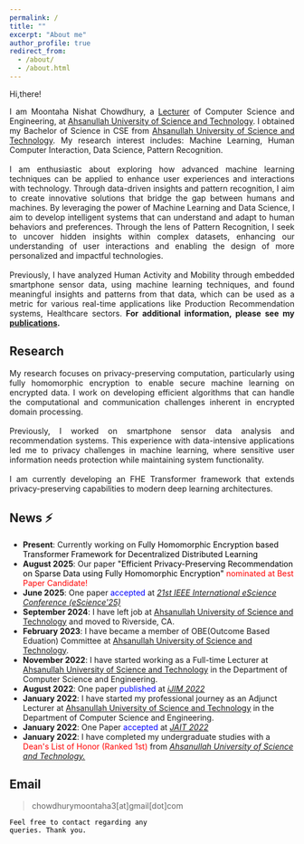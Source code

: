 ```yaml
---
permalink: /
title: ""
excerpt: "About me"
author_profile: true
redirect_from: 
  - /about/
  - /about.html
---
```


Hi,there! 

<p style="text-align:justify">I am Moontaha Nishat Chowdhury, a <a href="https://www.aust.edu/cse/faculty_member/ms_moontaha_nishat_chowdhury">Lecturer</a> of Computer Science and Engineering, at <a href="https://aust.edu/">Ahsanullah University of Science and Technology</a>. I obtained my Bachelor of Science in CSE from <a href="https://aust.edu/">Ahsanullah University of Science and Technology</a>. My research interest includes: Machine Learning, Human Computer Interaction, Data Science, Pattern Recognition. <br/> <br/>
I am enthusiastic about exploring how advanced machine learning techniques can be applied to enhance user experiences and interactions with technology. Through data-driven insights and pattern recognition, I aim to create innovative solutions that bridge the gap between humans and machines. By leveraging the power of Machine Learning and Data Science, I aim to develop intelligent systems that can understand and adapt to human behaviors and preferences. Through the lens of Pattern Recognition, I seek to uncover hidden insights within complex datasets, enhancing our understanding of user interactions and enabling the design of more personalized and impactful technologies.
<br/><br/>
Previously, I have analyzed Human Activity and Mobility through embedded smartphone sensor data, using machine learning techniques, and found meaningful insights and patterns from that data, which can be used as a metric for various real-time applications like Production Recommendation systems, Healthcare sectors.<b> For additional information, please see my <a href="https://chowdhurymoontaha.github.io//publications/">publications</a>.</b>
 </p>


## Research
<p style="text-align:justify">My research focuses on privacy-preserving computation, particularly using fully homomorphic encryption to enable secure machine learning on encrypted data. I work on developing efficient algorithms that can handle the computational and communication challenges inherent in encrypted domain processing. <br/> <br/>
Previously, I worked on smartphone sensor data analysis and recommendation systems. This experience with data-intensive applications led me to privacy challenges in machine learning, where sensitive user information needs protection while maintaining system functionality.
<br/><br/>
I am currently developing an FHE Transformer framework that extends privacy-preserving capabilities to modern deep learning architectures.
 </p>
 
## News ⚡
+ <strong>Present</strong>: Currently working on <span style="color:black">Fully Homomorphic Encryption based Transformer Framework for Decentralized Distributed Learning</span>
+ <strong>August 2025</strong>: Our paper <span style="color:black">"Efficient Privacy-Preserving Recommendation on Sparse Data using Fully Homomorphic Encryption"</span> <span style="color:red">nominated at Best Paper Candidate!</span> 
+ <strong>June 2025</strong>: One paper <span style="color:blue">accepted</span> at <em><a href="https://www.escience-conference.org/2025/papers">21st IEEE International eScience Conference (eScience'25)</a></em>
+ <strong>September 2024</strong>: I have left job at <a href="https://aust.edu/">Ahsanullah University of Science and Technology</a> and moved to Riverside, CA.
+ <strong>February 2023</strong>: I have became a member of OBE(Outcome Based Eduation) Committee at <a href="https://aust.edu/">Ahsanullah University of Science and Technology</a>.
+ <strong>November 2022</strong>: I have started working as a Full-time Lecturer at <a href="https://aust.edu/">Ahsanullah University of Science and Technology</a> in the Department of Computer Science and Engineering.
+ <strong>August 2022</strong>: One paper <span style="color:blue">published</span> at <em><a href="https://online-journals.org/index.php/i-jim/issue/view/869">iJIM 2022</a></em>
+ <strong>January 2022</strong>: I have started my professional journey as an Adjunct Lecturer at <a href="https://aust.edu/">Ahsanullah University of Science and Technology</a> in the Department of Computer Science and Engineering.
+ <strong>January 2022</strong>: One Paper <span style="color:blue">accepted</span> at <em><a href="http://www.jait.us/index.php?m=content&c=index&a=lists&catid=221">JAIT 2022</a></em>
+ <strong>January 2022</strong>: I have completed my undergraduate studies with a <span style="color:red">Dean's List of Honor (Ranked 1st) </span>from <em><a href="https://aust.edu">Ahsanullah University of Science and Technology.</a></em>


## Email
> chowdhurymoontaha3[at]gmail[dot]com<br/>

<code style="color:black;">Feel free to contact regarding any queries. Thank you.</code>